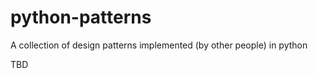 python-patterns
===============

A collection of design patterns implemented (by other people) in python

TBD
